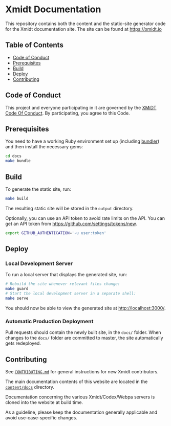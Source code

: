 # Xmidt Documentation

This repository contains both the content and the static-site generator code for the
Xmidt documentation site.  The site can be found at https://xmidt.io

## Table of Contents

- [Code of Conduct](#code-of-conduct)
- [Prerequisites](#prerequisites)
- [Build](#build)
- [Deploy](#deploy)
- [Contributing](#contributing)

## Code of Conduct

This project and everyone participating in it are governed by the [XMiDT Code Of Conduct](https://xmidt.io/code_of_conduct/). 
By participating, you agree to this Code.

## Prerequisites

You need to have a working Ruby environment set up (including [bundler](https://bundler.io/))
and then install the necessary gems:

```bash
cd docs
make bundle
```

## Build

To generate the static site, run:

```bash
make build
```

The resulting static site will be stored in the `output` directory.

Optionally, you can use an API token to avoid rate limits on the API. You can get an API token from https://github.com/settings/tokens/new.
```bash
export GITHUB_AUTHENTICATION='-u user:token'
```

## Deploy

### Local Development Server

To run a local server that displays the generated site, run:

```bash
# Rebuild the site whenever relevant files change:
make guard
# Start the local development server in a separate shell:
make serve
```

You should now be able to view the generated site at
[http://localhost:3000/](http://localhost:3000).

### Automatic Production Deployment

Pull requests should contain the newly built site, in the `docs/` folder.  When 
changes to the `docs/` folder are committed to master, the site automatically 
gets redeployed.

## Contributing

See [`CONTRIBUTING.md`](CONTRIBUTING.md) for general instructions for new Xmidt contributors.

The main documentation contents of this website are located in the [`content/docs`](content/docs) directory.

Documentation concerning the various Xmidt/Codex/Webpa servers is cloned into the website at build time.

As a guideline, please keep the documentation generally applicable and avoid use-case-specific changes.
